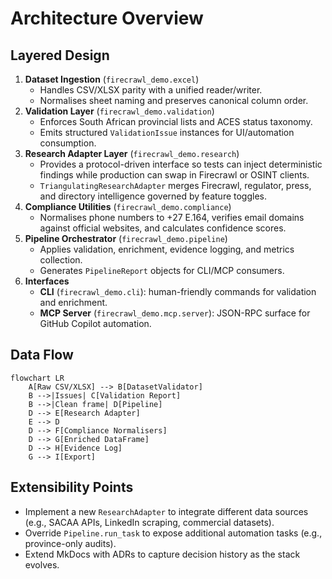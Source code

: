 # Architecture Overview

## Layered Design

1. **Dataset Ingestion** (`firecrawl_demo.excel`)
   - Handles CSV/XLSX parity with a unified reader/writer.
   - Normalises sheet naming and preserves canonical column order.
2. **Validation Layer** (`firecrawl_demo.validation`)
   - Enforces South African provincial lists and ACES status taxonomy.
   - Emits structured `ValidationIssue` instances for UI/automation consumption.
3. **Research Adapter Layer** (`firecrawl_demo.research`)
   - Provides a protocol-driven interface so tests can inject deterministic findings while production can swap in Firecrawl or OSINT clients.
   - `TriangulatingResearchAdapter` merges Firecrawl, regulator, press, and directory intelligence governed by feature toggles.
4. **Compliance Utilities** (`firecrawl_demo.compliance`)
   - Normalises phone numbers to +27 E.164, verifies email domains against official websites, and calculates confidence scores.
5. **Pipeline Orchestrator** (`firecrawl_demo.pipeline`)
   - Applies validation, enrichment, evidence logging, and metrics collection.
   - Generates `PipelineReport` objects for CLI/MCP consumers.
6. **Interfaces**
   - **CLI** (`firecrawl_demo.cli`): human-friendly commands for validation and enrichment.
   - **MCP Server** (`firecrawl_demo.mcp.server`): JSON-RPC surface for GitHub Copilot automation.

## Data Flow

```mermaid
flowchart LR
    A[Raw CSV/XLSX] --> B[DatasetValidator]
    B -->|Issues| C[Validation Report]
    B -->|Clean frame| D[Pipeline]
    D --> E[Research Adapter]
    E --> D
    D --> F[Compliance Normalisers]
    D --> G[Enriched DataFrame]
    D --> H[Evidence Log]
    G --> I[Export]
```

## Extensibility Points

- Implement a new `ResearchAdapter` to integrate different data sources (e.g., SACAA APIs, LinkedIn scraping, commercial datasets).
- Override `Pipeline.run_task` to expose additional automation tasks (e.g., province-only audits).
- Extend MkDocs with ADRs to capture decision history as the stack evolves.
